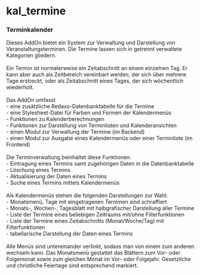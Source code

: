 # kal_termine
<h3>Terminkalender</h3>

<div>Dieses AddOn bietet ein System zur Verwaltung und Darstellung von
Veranstaltungsterminen. Die Termine lassen sich in getrennt verwaltete
Kategorien gliedern.</div>

<div><br/>Ein Termin ist normalerweise ein Zeitabschnitt an einem
einzelnen Tag. Er kann aber auch als Zeitbereich vereinbart werden,
der sich über mehrere Tage erstreckt, oder als Zeitabschnitt eines Tages,
der sich wöchentlich wiederholt.</div>

<div><br/>Das AddOn umfasst<br/>
- eine zusätzliche Redaxo-Datenbanktabelle für die Termine<br/>
- eine Stylesheet-Datei für Farben und Formen der Kalendermenüs<br/>
- Funktionen zu Kalenderberechnungen<br/>
- Funktionen zur Darstellung von Terminlisten und Kalenderansichten<br/>
- einen Modul zur Verwaltung der Termine (im Backend)<br/>
- einen Modul zur Ausgabe eines Kalendermenüs oder einer Terminliste (im Frontend)</div>

<div><br/>Die Terminverwaltung beinhaltet diese Funktionen:</br/>
- Eintragung eines Termins samt zugehörigen Daten in die Datenbanktabelle<br/>
- Löschung eines Termins<br/>
- Aktualisierung der Daten eines Termins<br/>
- Suche eines Termins mittels Kalendermenüs</div>

<div><br/>Als Kalendermenüs stehen die folgenden Darstellungen zur Wahl:<br/>
- Monatsmenü, Tage mit eingetragenen Terminen sind schraffiert<br/>
- Monats-, Wochen-, Tagesblatt mit halbgrafischer Darstellung aller Termine<br/>
- Liste der Termine eines beliebigen Zeitraums mit/ohne Filterfunktionen<br/>
- Liste der Termine eines Zeitabschnitts (Monat/Woche/Tag) mit Filterfunktionen<br/>
- tabellarische Darstellung der Daten eines Termins</div>

<div><br/>Alle Menüs sind untereinander verlinkt, sodass man von einem zum
anderen wechseln kann. Das Monatsmenü gestattet das Blättern zum Vor- oder
Folgemonat sowie zum gleichen Monat im Vor- oder Folgejahr. Gesetzliche und
christliche Feiertage sind entsprechend markiert.</div>